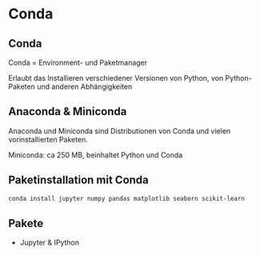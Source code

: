 # Conda

## Conda

Conda = Environment- und Paketmanager

Erlaubt das Installieren verschiedener Versionen von Python, von Python-Paketen und anderen Abhängigkeiten

## Anaconda & Miniconda

Anaconda und Miniconda sind Distributionen von Conda und vielen vorinstallierten Paketen.

Miniconda: ca 250 MB, beinhaltet Python und Conda

## Paketinstallation mit Conda

```bash
conda install jupyter numpy pandas matplotlib seaborn scikit-learn 
```

## Pakete

- Jupyter & IPython
